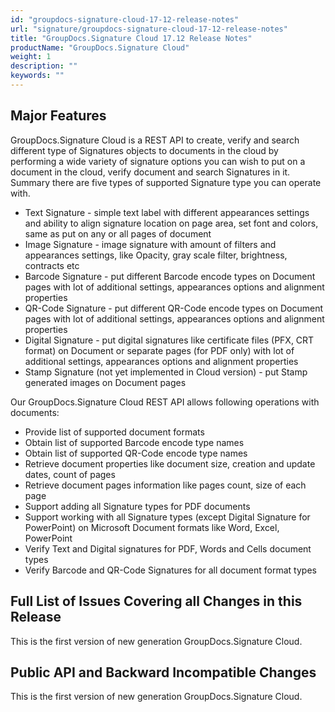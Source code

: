 ```yaml
---
id: "groupdocs-signature-cloud-17-12-release-notes"
url: "signature/groupdocs-signature-cloud-17-12-release-notes"
title: "GroupDocs.Signature Cloud 17.12 Release Notes"
productName: "GroupDocs.Signature Cloud"
weight: 1
description: ""
keywords: ""
---
```




## Major Features ##

GroupDocs.Signature Cloud is a REST API to create, verify and search different type of Signatures objects to documents in the cloud by performing a wide variety of signature options you can wish to put on a document in the cloud, verify document and search Signatures in it. Summary there are five types of supported Signature type you can operate with.

* Text Signature - simple text label with different appearances settings and ability to align signature location on page area, set font and colors, same as put on any or all pages of document
* Image Signature - image signature with amount of filters and appearances settings, like Opacity, gray scale filter, brightness, contracts etc
* Barcode Signature - put different Barcode encode types on Document pages with lot of additional settings, appearances options and alignment properties
* QR-Code Signature - put different QR-Code encode types on Document pages with lot of additional settings, appearances options and alignment properties
* Digital Signature - put digital signatures like certificate files (PFX, CRT format) on Document or separate pages (for PDF only) with lot of additional settings, appearances options and alignment properties
* Stamp Signature (not yet implemented in Cloud version) - put Stamp generated images on Document pages

Our GroupDocs.Signature Cloud REST API allows following operations with documents:

* Provide list of supported document formats
* Obtain list of supported Barcode encode type names
* Obtain list of supported QR-Code encode type names
* Retrieve document properties like document size, creation and update dates, count of pages
* Retrieve document pages information like pages count, size of each page
* Support adding all Signature types for PDF documents
* Support working with all Signature types (except Digital Signature for PowerPoint) on Microsoft Document formats like Word, Excel, PowerPoint
* Verify Text and Digital signatures for PDF, Words and Cells document types
* Verify Barcode and QR-Code Signatures for all document format types

## Full List of Issues Covering all Changes in this Release ##

This is the first version of new generation GroupDocs.Signature Cloud. 

## Public API and Backward Incompatible Changes ##

This is the first version of new generation GroupDocs.Signature Cloud.
